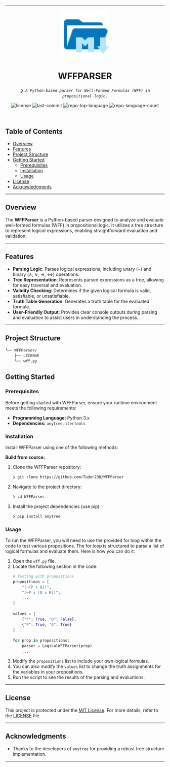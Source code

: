 
---

<p align="center">
    <img src="https://raw.githubusercontent.com/PKief/vscode-material-icon-theme/ec559a9f6bfd399b82bb44393651661b08aaf7ba/icons/folder-markdown-open.svg" align="center" width="30%">
</p>
<p align="center"><h1 align="center">WFFPARSER</h1></p>
<p align="center">
	<em><code>❯ A Python-based parser for Well-Formed Formulas (WFF) in propositional logic.</code></em>
</p>
<p align="center">
	<img src="https://img.shields.io/github/license/Tudor230/WFFParser?style=default&logo=opensourceinitiative&logoColor=white&color=0080ff" alt="license">
	<img src="https://img.shields.io/github/last-commit/Tudor230/WFFParser?style=default&logo=git&logoColor=white&color=0080ff" alt="last-commit">
	<img src="https://img.shields.io/github/languages/top/Tudor230/WFFParser?style=default&color=0080ff" alt="repo-top-language">
	<img src="https://img.shields.io/github/languages/count/Tudor230/WFFParser?style=default&color=0080ff" alt="repo-language-count">
</p>
<p align="center"><!-- default option, no dependency badges. -->
</p>
<p align="center">
	<!-- default option, no dependency badges. -->
</p>
<br>

##  Table of Contents

- [ Overview](#-overview)
- [ Features](#-features)
- [ Project Structure](#-project-structure)
- [ Getting Started](#-getting-started)
  - [ Prerequisites](#-prerequisites)
  - [ Installation](#-installation)
  - [ Usage](#-usage)
- [ License](#-license)
- [ Acknowledgments](#-acknowledgments)

---

##  Overview

The **WFFParser** is a Python-based parser designed to analyze and evaluate well-formed formulas (WFF) in propositional logic. It utilizes a tree structure to represent logical expressions, enabling straightforward evaluation and validation.

---

##  Features

- **Parsing Logic**: Parses logical expressions, including unary (¬) and binary (∧, ∨, ⇒, ⇔) operations.
- **Tree Representation**: Represents parsed expressions as a tree, allowing for easy traversal and evaluation.
- **Validity Checking**: Determines if the given logical formula is valid, satisfiable, or unsatisfiable.
- **Truth Table Generation**: Generates a truth table for the evaluated formula.
- **User-Friendly Output**: Provides clear console outputs during parsing and evaluation to assist users in understanding the process.

---

##  Project Structure

```sh
└── WFFParser/
    ├── LICENSE
    └── wff.py
```

##  Getting Started

###  Prerequisites

Before getting started with WFFParser, ensure your runtime environment meets the following requirements:

- **Programming Language:** Python 3.x
- **Dependencies:** `anytree`, `itertools`

###  Installation

Install WFFParser using one of the following methods:

**Build from source:**

1. Clone the WFFParser repository:
   ```sh
   ❯ git clone https://github.com/Tudor230/WFFParser
   ```

2. Navigate to the project directory:
   ```sh
   ❯ cd WFFParser
   ```

3. Install the project dependencies (use pip):
   ```sh
   ❯ pip install anytree
   ```

###  Usage
To run the WFFParser, you will need to use the provided for loop within the code to test various propositions. The for loop is structured to parse a list of logical formulas and evaluate them. Here is how you can do it:

1. Open the `wff.py` file.
2. Locate the following section in the code:
    ```python
    # Testing with propositions
    propositions = [
        "(¬(P ∧ Q))",
        "(¬P ∨ (Q ∧ R))",
        ...
    ]

    values = [
        {"P": True, "Q": False},
        {"P": True, "Q": True}
    ]

    for prop in propositions:
        parser = LogicalWFFParser(prop)
        ...
    ```
3. Modify the `propositions` list to include your own logical formulas.
4. You can also modify the `values` list to change the truth assignments for the variables in your propositions.
5. Run the script to see the results of the parsing and evaluations.


---


##  License

This project is protected under the [MIT License](https://choosealicense.com/licenses/mit). For more details, refer to the [LICENSE](https://choosealicense.com/licenses/) file.

---

##  Acknowledgments

- Thanks to the developers of `anytree` for providing a robust tree structure implementation.

--- 
